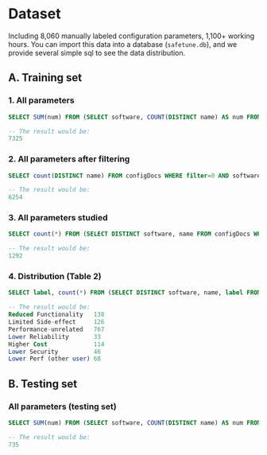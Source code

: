 # __Dataset__
Including 8,060 manually labeled configuration parameters, 1,100+ working hours.
You can import this data into a database (`safetune.db`), and we provide several simple sql to see the data distribution.

## __A. Training set__

### 1. All parameters

```sql
SELECT SUM(num) FROM (SELECT software, COUNT(DISTINCT name) AS num FROM configDocs WHERE software<>'spark' AND software<>'squid' AND software<>'postgresql' GROUP BY software);

-- The result would be:
7325
```

### 2. All parameters after filtering

```sql
SELECT count(DISTINCT name) FROM configDocs WHERE filter=0 AND software<>'spark' AND software<>'squid' AND software<>'postgresql';

-- The result would be:
6254
``` 

### 3. All parameters studied  

```sql
SELECT count(*) FROM (SELECT DISTINCT software, name FROM configDocs WHERE software<>'spark' AND software<>'squid' AND software<>'postgresql' AND filter=0 AND study=1);

-- The result would be:
1292
``` 

### 4. Distribution (Table 2)

```sql
SELECT label, count(*) FROM (SELECT DISTINCT software, name, label FROM configDocs WHERE software<>'spark' AND software<>'squid' AND software<>'postgresql' AND study=1) GROUP BY label;

-- The result would be:
Reduced Functionality	138
Limited Side-effect	    126
Performance-unrelated	767
Lower Reliability	    33
Higher Cost			    114
Lower Security	        46
Lower Perf (other user)	68
```

## __B. Testing set__

### All parameters (testing set)

```sql
SELECT SUM(num) FROM (SELECT software, COUNT(DISTINCT name) AS num FROM configDocs WHERE software='spark' OR software='squid' OR software='postgresql' GROUP BY software);

-- The result would be:
735
```
